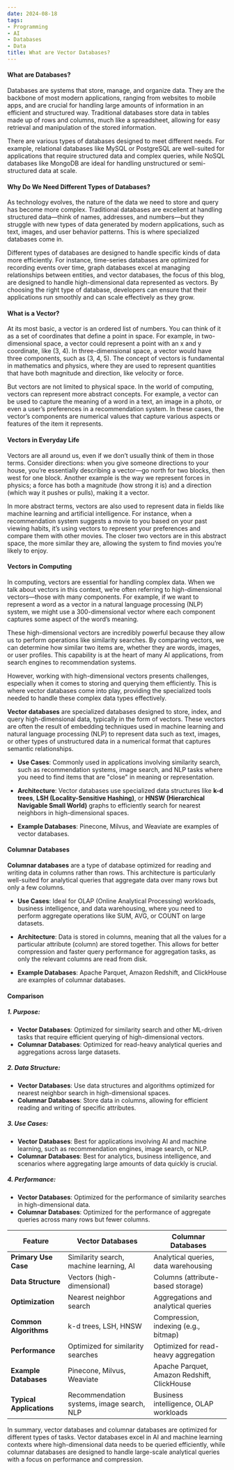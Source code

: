 ```yaml
---
date: 2024-08-18
tags:
- Programming
- AI
- Databases
- Data
title: What are Vector Databases?
---
```


#### What are Databases?
Databases are systems that store, manage, and organize data. They are the backbone of most modern applications, ranging from websites to mobile apps, and are crucial for handling large amounts of information in an efficient and structured way. Traditional databases store data in tables made up of rows and columns, much like a spreadsheet, allowing for easy retrieval and manipulation of the stored information.

There are various types of databases designed to meet different needs. For example, relational databases like MySQL or PostgreSQL are well-suited for applications that require structured data and complex queries, while NoSQL databases like MongoDB are ideal for handling unstructured or semi-structured data at scale.

#### Why Do We Need Different Types of Databases?
As technology evolves, the nature of the data we need to store and query has become more complex. Traditional databases are excellent at handling structured data—think of names, addresses, and numbers—but they struggle with new types of data generated by modern applications, such as text, images, and user behavior patterns. This is where specialized databases come in.

Different types of databases are designed to handle specific kinds of data more efficiently. For instance, time-series databases are optimized for recording events over time, graph databases excel at managing relationships between entities, and vector databases, the focus of this blog, are designed to handle high-dimensional data represented as vectors. By choosing the right type of database, developers can ensure that their applications run smoothly and can scale effectively as they grow.

#### What is a Vector?
At its most basic, a vector is an ordered list of numbers. You can think of it as a set of coordinates that define a point in space. For example, in two-dimensional space, a vector could represent a point with an x and y coordinate, like (3, 4). In three-dimensional space, a vector would have three components, such as (3, 4, 5). The concept of vectors is fundamental in mathematics and physics, where they are used to represent quantities that have both magnitude and direction, like velocity or force.

But vectors are not limited to physical space. In the world of computing, vectors can represent more abstract concepts. For example, a vector can be used to capture the meaning of a word in a text, an image in a photo, or even a user’s preferences in a recommendation system. In these cases, the vector’s components are numerical values that capture various aspects or features of the item it represents.

#### Vectors in Everyday Life
Vectors are all around us, even if we don’t usually think of them in those terms. Consider directions: when you give someone directions to your house, you’re essentially describing a vector—go north for two blocks, then west for one block. Another example is the way we represent forces in physics; a force has both a magnitude (how strong it is) and a direction (which way it pushes or pulls), making it a vector.

In more abstract terms, vectors are also used to represent data in fields like machine learning and artificial intelligence. For instance, when a recommendation system suggests a movie to you based on your past viewing habits, it’s using vectors to represent your preferences and compare them with other movies. The closer two vectors are in this abstract space, the more similar they are, allowing the system to find movies you’re likely to enjoy.

#### Vectors in Computing
In computing, vectors are essential for handling complex data. When we talk about vectors in this context, we’re often referring to high-dimensional vectors—those with many components. For example, if we want to represent a word as a vector in a natural language processing (NLP) system, we might use a 300-dimensional vector where each component captures some aspect of the word’s meaning.

These high-dimensional vectors are incredibly powerful because they allow us to perform operations like similarity searches. By comparing vectors, we can determine how similar two items are, whether they are words, images, or user profiles. This capability is at the heart of many AI applications, from search engines to recommendation systems.

However, working with high-dimensional vectors presents challenges, especially when it comes to storing and querying them efficiently. This is where vector databases come into play, providing the specialized tools needed to handle these complex data types effectively.

**Vector databases** are specialized databases designed to store, index, and query high-dimensional data, typically in the form of vectors. These vectors are often the result of embedding techniques used in machine learning and natural language processing (NLP) to represent data such as text, images, or other types of unstructured data in a numerical format that captures semantic relationships.

- **Use Cases**: Commonly used in applications involving similarity search, such as recommendation systems, image search, and NLP tasks where you need to find items that are "close" in meaning or representation.

- **Architecture**: Vector databases use specialized data structures like **k-d trees**, **LSH (Locality-Sensitive Hashing)**, or **HNSW (Hierarchical Navigable Small World)** graphs to efficiently search for nearest neighbors in high-dimensional spaces.

- **Example Databases**: Pinecone, Milvus, and Weaviate are examples of vector databases.

#### Columnar Databases

**Columnar databases** are a type of database optimized for reading and writing data in columns rather than rows. This architecture is particularly well-suited for analytical queries that aggregate data over many rows but only a few columns.

- **Use Cases**: Ideal for OLAP (Online Analytical Processing) workloads, business intelligence, and data warehousing, where you need to perform aggregate operations like SUM, AVG, or COUNT on large datasets.

- **Architecture**: Data is stored in columns, meaning that all the values for a particular attribute (column) are stored together. This allows for better compression and faster query performance for aggregation tasks, as only the relevant columns are read from disk.

- **Example Databases**: Apache Parquet, Amazon Redshift, and ClickHouse are examples of columnar databases.

#### Comparison

##### 1. **Purpose**:
- **Vector Databases**: Optimized for similarity search and other ML-driven tasks that require efficient querying of high-dimensional vectors.
- **Columnar Databases**: Optimized for read-heavy analytical queries and aggregations across large datasets.

##### 2. **Data Structure**:
   - **Vector Databases**: Use data structures and algorithms optimized for nearest neighbor search in high-dimensional spaces.
   - **Columnar Databases**: Store data in columns, allowing for efficient reading and writing of specific attributes.

##### 3. **Use Cases**:
   - **Vector Databases**: Best for applications involving AI and machine learning, such as recommendation engines, image search, or NLP.
   - **Columnar Databases**: Best for analytics, business intelligence, and scenarios where aggregating large amounts of data quickly is crucial.

##### 4. **Performance**:
   - **Vector Databases**: Optimized for the performance of similarity searches in high-dimensional data.
   - **Columnar Databases**: Optimized for the performance of aggregate queries across many rows but fewer columns.



| Feature               | Vector Databases                        | Columnar Databases                       |
|-----------------------|-----------------------------------------|------------------------------------------|
| **Primary Use Case**  | Similarity search, machine learning, AI | Analytical queries, data warehousing     |
| **Data Structure**    | Vectors (high-dimensional)              | Columns (attribute-based storage)        |
| **Optimization**      | Nearest neighbor search                 | Aggregations and analytical queries      |
| **Common Algorithms** | k-d trees, LSH, HNSW                    | Compression, indexing (e.g., bitmap)     |
| **Performance**       | Optimized for similarity searches       | Optimized for read-heavy aggregation     |
| **Example Databases** | Pinecone, Milvus, Weaviate              | Apache Parquet, Amazon Redshift, ClickHouse |
| **Typical Applications** | Recommendation systems, image search, NLP | Business intelligence, OLAP workloads   |


In summary, vector databases and columnar databases are optimized for different types of tasks. Vector databases excel in AI and machine learning contexts where high-dimensional data needs to be queried efficiently, while columnar databases are designed to handle large-scale analytical queries with a focus on performance and compression.